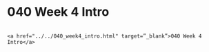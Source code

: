 # 040 Week 4 Intro

```{admonition} Click link below to view slides in new tab

<a href="../../040_week4_intro.html" target=”_blank”>040 Week 4 Intro</a>

```
